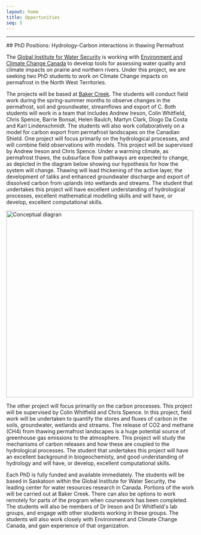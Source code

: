 ```yaml
---
layout: home
title: Opportunities
seq: 5  
---
```


<hr>
## PhD Positions: Hydrology-Carbon interactions in thawing Permafrost

The <a href="http://water.usask.ca">Global Institute for Water Security</a> is working with <a href="https://www.canada.ca/en/environment-climate-change.html">Environment and Climate Change Canada</a> to develop tools for assessing water quality and climate impacts on prairie and northern rivers. Under this project, we are seeking two PhD students to work on Climate Change impacts on permafrost in the North West Territories. 

The projects will be based at <a href="https://goo.gl/maps/UoH8wCcpSRJJuicR6">Baker Creek</a>. The students will conduct field work during the spring-summer months to observe changes in the permafrost, soil and groundwater, streamflows and export of C. Both students will work in a team that includes Andrew Ireson, Colin Whitfield, Chris Spence, Barrie Bonsal, Helen Baulch, Martyn Clark, Diogo Da Costa and Karl Lindenschmidt. The students will also work collaboratively on a model for carbon export from permafrost landscapes on the Canadian Shield. One project will focus primarily on the hydrological processes, and will combine field observations with models. This project will be supervised by Andrew Ireson and Chris Spence. Under a warming climate, as permafrost thaws, the subsurface flow pathways are expected to change, as depicted in the diagram below showing our hypothesis for how the system will change. Thawing will lead thickening of the active layer, the development of taliks and enhanced groundwater discharge and export of dissolved carbon from uplands into wetlands and streams. The student that undertakes this project will have excellent understanding of hydrological processes, excellent mathematical modelling skills and will have, or develop, excellent computational skills.

<img src="{{site.baseurl}}/files/images/ConceptualPermafrostThaw.svg" alt="Conceptual diagran" width="500pt">

The other project will focus primarily on the carbon processes. This project will be supervised by Colin Whitfield and Chris Spence. In this project, field work will be undertaken to quantify the stores and fluxes of carbon in the soils, groundwater, wetlands and streams. The release of CO2 and methane (CH4) from thawing permafrost landscapes is a huge potential source of greenhouse gas emissions to the atmosphere. This project will study the mechanisms of carbon releases and how these are coupled to the hydrological processes. The student that undertakes this project will have an excellent background in biogeochemisty, and good understanding of hydrology and will have, or develop, excellent computational skills.

Each PhD is fully funded and available immediately. The students will be based in Saskatoon within the Global Institute for Water Security, the leading center for water resources research in Canada. Portions of the work will be carried out at Baker Creek. There can also be options to work remotely for parts of the program when coursework has been completed. The students will also be members of Dr Ireson and Dr Whitfield's lab groups, and engage with other students working in these groups. The students will also work closely with Environment and Climate Change Canada, and gain experience of that organization.
